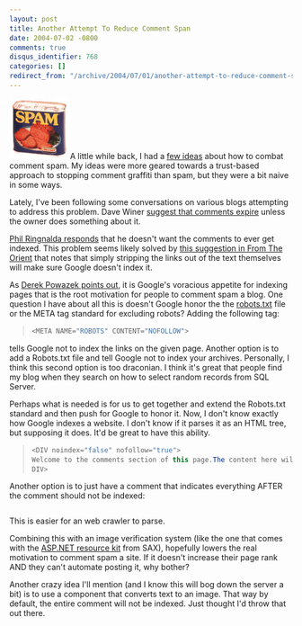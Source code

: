 ```yaml
---
layout: post
title: Another Attempt To Reduce Comment Span
date: 2004-07-02 -0800
comments: true
disqus_identifier: 768
categories: []
redirect_from: "/archive/2004/07/01/another-attempt-to-reduce-comment-span.aspx/"
---
```


![Spam](/images/spam.jpg)A little while back, I had a [few
ideas](http://haacked.com/archive/2004/06/05/529.aspx) about how to
combat comment spam. My ideas were more geared towards a trust-based
approach to stopping comment graffiti than spam, but they were a bit
naive in some ways.

Lately, I've been following some conversations on various blogs
attempting to address this problem. Dave Winer [suggest that comments
expire](http://archive.scripting.com/2004/07/01#When:4:59:21PM) unless
the owner does something about it.

[Phil Ringnalda
responds](http://philringnalda.com/blog/2004/07/got_a_piece_of_it.php)
that he doesn't want the comments to ever get indexed. This problem
seems likely solved by [this suggestion in From The
Orient](http://www.dellah.com/orient/2004/05/07/commentspam) that notes
that simply stripping the links out of the text themselves will make
sure Google doesn't index it.

As [Derek Powazek points
out](http://www.powazek.com/2003/11/000273.html), it is Google's
voracious appetite for indexing pages that is the root motivation for
people to comment spam a blog. One question I have about all this is
doesn't Google honor the the
[robots.txt](http://www.robotstxt.org/wc/faq.html) file or the META tag
standard for excluding robots? Adding the following tag:

> ```csharp
> <META NAME="ROBOTS" CONTENT="NOFOLLOW">
> ```

tells Google not to index the links on the given page. Another option is
to add a Robots.txt file and tell Google not to index your archives.
Personally, I think this second option is too draconian. I think it's
great that people find my blog when they search on how to select random
records from SQL Server.

Perhaps what is needed is for us to get together and extend the
Robots.txt standard and then push for Google to honor it. Now, I don't
know exactly how Google indexes a website. I don't know if it parses it
as an HTML tree, but supposing it does. It'd be great to have this
ability.

> ```csharp
> <DIV noindex="false" nofollow="true">
> Welcome to the comments section of this page.The content here will be indexed, but the links will not.Your spam's no good here. 
> DIV> 
> ```

Another option is to just have a comment that indicates everything AFTER
the comment should not be indexed:

> ```csharp
> ```

This is easier for an web crawler to parse.

Combining this with an image verification system (like the one that
comes with the [ASP.NET resource
kit](http://msdn.microsoft.com/asp.net/asprk/) from SAX), hopefully
lowers the real motivation to comment spam a site. If it doesn't
increase their page rank AND they can't automate posting it, why bother?

Another crazy idea I'll mention (and I know this will bog down the
server a bit) is to use a component that converts text to an image. That
way by default, the entire comment will not be indexed. Just thought I'd
throw that out there.

